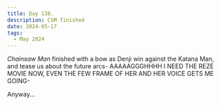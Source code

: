 ```yaml
---
title: Day 138.
description: CSM finished
date: 2024-05-17
tags: 
  - May 2024
---
```


*Chainsaw Man* finished with a bow as Denji win against the Katana Man, and tease us about the future arcs- AAAAAGGGHHHH I NEED THE REZE MOVIE NOW, EVEN THE FEW FRAME OF HER AND HER VOICE GETS ME GOING-

Anyway... 

